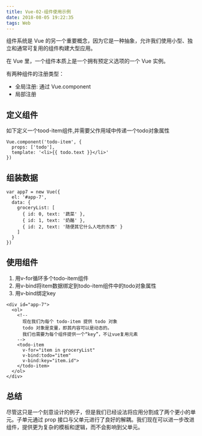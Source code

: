 ```yaml
---
title: Vue-02-组件使用示例
date: 2018-08-05 19:22:35
tags: Web
---
```


组件系统是 Vue 的另一个重要概念，因为它是一种抽象，允许我们使用小型、独立和通常可复用的组件构建大型应用。

在 Vue 里，一个组件本质上是一个拥有预定义选项的一个 Vue 实例。

有两种组件的注册类型：
- 全局注册: 通过 Vue.component
- 局部注册


## 定义组件
如下定义一个tood-item组件,并需要父作用域中传递一个todo对象属性
```
Vue.component('todo-item', {
  props: ['todo'],
  template: '<li>{{ todo.text }}</li>'
})
```

## 组装数据
```
var app7 = new Vue({
  el: '#app-7',
  data: {
    groceryList: [
      { id: 0, text: '蔬菜' },
      { id: 1, text: '奶酪' },
      { id: 2, text: '随便其它什么人吃的东西' }
    ]
  }
})
```
## 使用组件
1. 用v-for循环多个todo-item组件
2. 用v-bind将item数据绑定到todo-item组件中的todo对象属性
3. 用v-bind绑定key

```
<div id="app-7">
  <ol>
    <!--
      现在我们为每个 todo-item 提供 todo 对象
      todo 对象是变量，即其内容可以是动态的。
      我们也需要为每个组件提供一个“key”，不让vue复用元素
    -->
    <todo-item
      v-for="item in groceryList"
      v-bind:todo="item"
      v-bind:key="item.id">
    </todo-item>
  </ol>
</div>
```

## 总结
尽管这只是一个刻意设计的例子，但是我们已经设法将应用分割成了两个更小的单元。子单元通过 prop 接口与父单元进行了良好的解耦。我们现在可以进一步改进 <todo-item> 组件，提供更为复杂的模板和逻辑，而不会影响到父单元。

